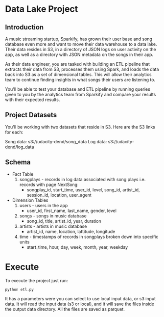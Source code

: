 # Data Lake Project

## Introduction
A music streaming startup, Sparkify, has grown their user base and song database even more and want to move their data warehouse to a data lake. Their data resides in S3, in a directory of JSON logs on user activity on the app, as well as a directory with JSON metadata on the songs in their app.

As their data engineer, you are tasked with building an ETL pipeline that extracts their data from S3, processes them using Spark, and loads the data back into S3 as a set of dimensional tables. This will allow their analytics team to continue finding insights in what songs their users are listening to.

You'll be able to test your database and ETL pipeline by running queries given to you by the analytics team from Sparkify and compare your results with their expected results.

## Project Datasets
You'll be working with two datasets that reside in S3. Here are the S3 links for each:

Song data: s3://udacity-dend/song_data
Log data: s3://udacity-dend/log_data

## Schema
- Fact Table
    1. songplays - records in log data associated with song plays i.e. records with page NextSong
        - songplay_id, start_time, user_id, level, song_id, artist_id, session_id, location, user_agent
- Dimension Tables
    1. users - users in the app
        - user_id, first_name, last_name, gender, level
    2. songs - songs in music database
        - song_id, title, artist_id, year, duration
    3. artists - artists in music database
        - artist_id, name, location, lattitude, longitude
    4. time - timestamps of records in songplays broken down into specific units
        - start_time, hour, day, week, month, year, weekday

# Execute
To execute the project just run:
```python
python etl.py
```
It has a parameters were you can select to use local input data, or s3 input data.
It will read the input data (s3 or local), and it will save the files inside the output data directory. All the files are saved as parquet.
